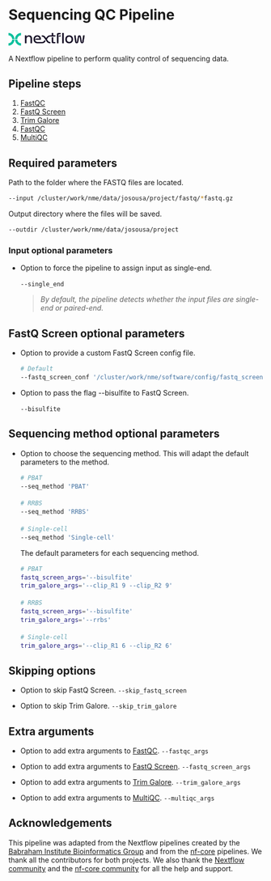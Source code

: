 # Sequencing QC Pipeline

<img width="30%" src="https://raw.githubusercontent.com/nextflow-io/trademark/master/nextflow-logo-bg-light.png" />

A Nextflow pipeline to perform quality control of sequencing data.

## Pipeline steps
1. [FastQC](https://www.bioinformatics.babraham.ac.uk/projects/fastqc/)
2. [FastQ Screen](https://www.bioinformatics.babraham.ac.uk/projects/fastq_screen/)
3. [Trim Galore](https://www.bioinformatics.babraham.ac.uk/projects/trim_galore/)
4. [FastQC](https://www.bioinformatics.babraham.ac.uk/projects/fastqc/)
5. [MultiQC](https://multiqc.info/)

## Required parameters

Path to the folder where the FASTQ files are located.
``` bash
--input /cluster/work/nme/data/josousa/project/fastq/*fastq.gz
```

Output directory where the files will be saved.
``` bash
--outdir /cluster/work/nme/data/josousa/project
```

### Input optional parameters

- Option to force the pipeline to assign input as single-end.

    `--single_end`

    >_By default, the pipeline detects whether the input files are single-end or paired-end._

## FastQ Screen optional parameters

- Option to provide a custom FastQ Screen config file.
    ``` bash
    # Default
    --fastq_screen_conf '/cluster/work/nme/software/config/fastq_screen.conf'
    ```

- Option to pass the flag --bisulfite to FastQ Screen.

    `--bisulfite`

## Sequencing method optional parameters

- Option to choose the sequencing method. This will adapt the default parameters to the method.
    ``` bash
    # PBAT
    --seq_method 'PBAT'

    # RRBS
    --seq_method 'RRBS'

    # Single-cell
    --seq_method 'Single-cell'
    ```

    The default parameters for each sequencing method.

    ```bash
    # PBAT 
    fastq_screen_args='--bisulfite'
    trim_galore_args='--clip_R1 9 --clip_R2 9'

    # RRBS
    fastq_screen_args='--bisulfite'
    trim_galore_args='--rrbs'

    # Single-cell
    trim_galore_args='--clip_R1 6 --clip_R2 6'
    ```

## Skipping options
- Option to skip FastQ Screen. 
`--skip_fastq_screen`

- Option to skip Trim Galore. 
`--skip_trim_galore`


## Extra arguments
- Option to add extra arguments to [FastQC](https://www.bioinformatics.babraham.ac.uk/projects/fastqc/).
`--fastqc_args`

- Option to add extra arguments to [FastQ Screen](https://www.bioinformatics.babraham.ac.uk/projects/fastq_screen/).
`--fastq_screen_args`

- Option to add extra arguments to [Trim Galore](https://www.bioinformatics.babraham.ac.uk/projects/trim_galore/).
`--trim_galore_args`

- Option to add extra arguments to [MultiQC](https://multiqc.info/).
`--multiqc_args`

## Acknowledgements
This pipeline was adapted from the Nextflow pipelines created by the [Babraham Institute Bioinformatics Group](https://github.com/s-andrews/nextflow_pipelines) and from the [nf-core](https://nf-co.re/) pipelines. We thank all the contributors for both projects. We also thank the [Nextflow community](https://nextflow.slack.com/join) and the [nf-core community](https://nf-co.re/join) for all the help and support.
